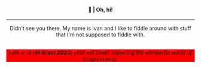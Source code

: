 <div align="center">
    <h4>👋   |  Oh, hi!</h4>
    <hr/>
    <p>Didn't see you there. My name is Ivan and I like to fiddle around with stuff that I'm not supposed to fiddle with.</p>  
    <br>
    <div style="background: red">
        <i>I am a 13 (<b>14 in oct 2020</b>) year old coder exploring the wonderful world of programming.</i>
    </div>
</div>
